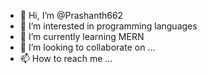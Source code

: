 - 👋 Hi, I’m @Prashanth662
- 👀 I’m interested in programming languages
- 🌱 I’m currently learning MERN
- 💞️ I’m looking to collaborate on ...
- 📫 How to reach me ...

<!---
Prashanth662/Prashanth662 is a ✨ special ✨ repository because its `README.md` (this file) appears on your GitHub profile.
You can click the Preview link to take a look at your changes.
--->
